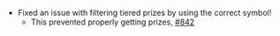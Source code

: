 - Fixed an issue with filtering tiered prizes by using the correct symbol!
  - This prevented properly getting prizes, [#842](https://github.com/Crazy-Crew/CrazyCrates/pull/842)
